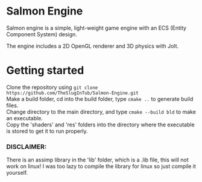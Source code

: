 # Salmon Engine

Salmon engine is a simple, light-weight game engine with an ECS (Entity Component System) design.

The engine includes a 2D OpenGL renderer and 3D physics with Jolt.

# Getting started

Clone the repository using `git clone https://github.com/TheSlugInTub/Salmon-Engine.git`\
Make a build folder, cd into the build folder, type `cmake ..` to generate build files.\
Change directory to the main directory, and type `cmake --build bld` to make an executable.\
Copy the 'shaders' and 'res' folders into the directory where the executable is stored
to get it to run properly.

### DISCLAIMER:

There is an assimp library in the 'lib' folder, which is a .lib file, this will not work on linux!
I was too lazy to compile the library for linux so just compile it yourself.
